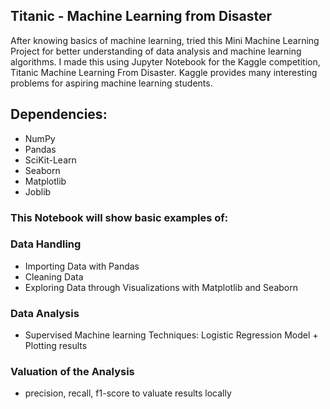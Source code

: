 ## Titanic - Machine Learning from Disaster
After knowing basics of machine learning, tried this Mini Machine Learning Project for better understanding of data analysis and machine learning algorithms. I made this using Jupyter Notebook for the Kaggle competition, Titanic Machine Learning From Disaster. Kaggle provides many interesting problems for aspiring machine learning students.

## Dependencies:
* NumPy
* Pandas
* SciKit-Learn
* Seaborn
* Matplotlib
* Joblib

### **This Notebook will show basic examples of:**
### Data Handling
* Importing Data with Pandas
* Cleaning Data
* Exploring Data through Visualizations with Matplotlib and Seaborn
### Data Analysis
* Supervised Machine learning Techniques: Logistic Regression Model + Plotting results
### Valuation of the Analysis
* precision, recall, f1-score to valuate results locally
